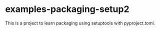 # examples-packaging-setup2

This is a project to learn packaging using setuptools with pyproject.toml.

